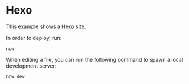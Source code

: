 # Hexo

This example shows a [Hexo](https://hexo.io/) site.

In order to deploy, run:

```
now
```

When editing a file, you can run the following command to spawn a local development server:

```
now dev
```
